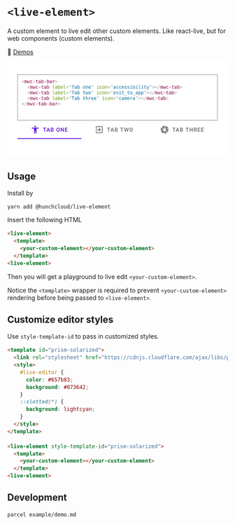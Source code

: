 # `<live-element>`

A custom element to live edit other custom elements. Like react-live, but for web components (custom elements).

💫️ [Demos](https://live-element.glitch.me/)

![demo.gif](demo.gif)

## Usage

Install by

```
yarn add @hunchcloud/live-element
```

Insert the following HTML

```html
<live-element>
  <template>
    <your-custom-element></your-custom-element>
  </template>
<live-element>
```

Then you will get a playground to live edit `<your-custom-element>`.

Notice the `<template>` wrapper is required to prevent `<your-custom-element>` rendering before being passed to `<live-element>`.

## Customize editor styles

Use `style-template-id` to pass in customized styles.

```html
<template id="prism-solarized">
  <link rel="stylesheet" href="https://cdnjs.cloudflare.com/ajax/libs/prism/1.19.0/themes/prism-solarizedlight.min.css" />
  <style>
    #live-editor {
      color: #657b83;
      background: #073642;
    }
    ::slotted(*) {
      background: lightcyan;
    }
  </style>
</template>

<live-element style-template-id="prism-solarized">
  <template>
    <your-custom-element></your-custom-element>
  </template>
<live-element>
```

## Development

```
parcel example/demo.md
```
